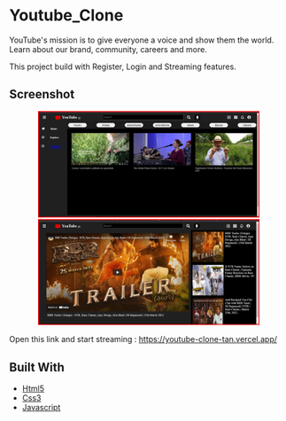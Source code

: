# Youtube_Clone
YouTube's mission is to give everyone a voice and show them the world. Learn about our brand, community, careers and more.

This project build with Register, Login and Streaming features.

## Screenshot

<div align="center">
    <img src="pics/Youtube 1st page.png" width="400px" ></img> 
    <img src="pics/Youtube 2nd page.png" width="400px" ></img> 
</div>

Open this link and start streaming :
https://youtube-clone-tan.vercel.app/

## Built With

* [Html5](https://developer.mozilla.org/en-US/docs/Web/HTML)
* [Css3](https://developer.mozilla.org/en-US/docs/Web/CSS)
* [Javascript](https://developer.mozilla.org/en-US/docs/Web/JavaScript)

